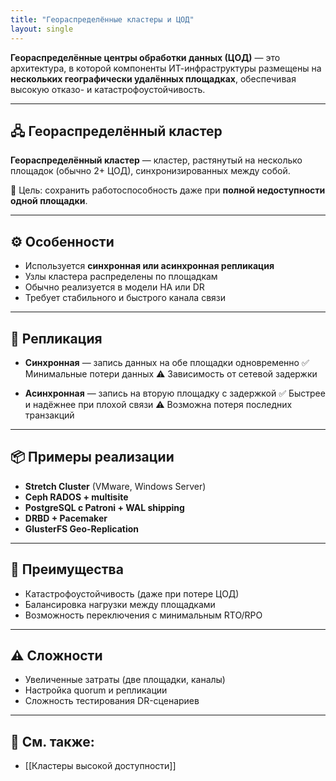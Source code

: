 ```yaml
---
title: "Геораспределённые кластеры и ЦОД"
layout: single
---
```



**Геораспределённые центры обработки данных (ЦОД)** — это архитектура, в которой компоненты ИТ-инфраструктуры размещены на **нескольких географически удалённых площадках**, обеспечивая высокую отказо- и катастрофоустойчивость.

---

## 🖧 Геораспределённый кластер

**Геораспределённый кластер** — кластер, растянутый на несколько площадок (обычно 2+ ЦОД), синхронизированных между собой.

📌 Цель: сохранить работоспособность даже при **полной недоступности одной площадки**.

---

## ⚙️ Особенности

- Используется **синхронная или асинхронная репликация**
- Узлы кластера распределены по площадкам
- Обычно реализуется в модели HA или DR
- Требует стабильного и быстрого канала связи

---

## 🔁 Репликация

- **Синхронная** — запись данных на обе площадки одновременно
  ✅ Минимальные потери данных
  ⚠️ Зависимость от сетевой задержки

- **Асинхронная** — запись на вторую площадку с задержкой
  ✅ Быстрее и надёжнее при плохой связи
  ⚠️ Возможна потеря последних транзакций

---

## 📦 Примеры реализации

- **Stretch Cluster** (VMware, Windows Server)
- **Ceph RADOS + multisite**
- **PostgreSQL с Patroni + WAL shipping**
- **DRBD + Pacemaker**
- **GlusterFS Geo-Replication**

---

## 🧠 Преимущества

- Катастрофоустойчивость (даже при потере ЦОД)
- Балансировка нагрузки между площадками
- Возможность переключения с минимальным RTO/RPO

---

## ⚠️ Сложности

- Увеличенные затраты (две площадки, каналы)
- Настройка quorum и репликации
- Сложность тестирования DR-сценариев

---

## 🔗 См. также:
- [[Кластеры высокой доступности]]
